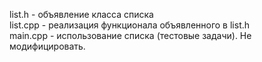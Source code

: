 list.h   - объявление класса списка\
list.cpp - реализация функционала объявленного в list.h\
main.cpp  - использование списка (тестовые задачи). Не модифицировать.
